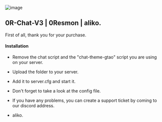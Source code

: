 ![image](https://github.com/user-attachments/assets/6aee765f-75f9-4297-87ab-f0ccb720888c)

## 0R-Chat-V3 | 0Resmon | aliko.

First of all, thank you for your purchase.

#### Installation

- Remove the chat script and the "chat-theme-gtao" script you are using on your server.
- Upload the folder to your server.
- Add it to server.cfg and start it.
- Don't forget to take a look at the config file.
- If you have any problems, you can create a support ticket by coming to our discord address.

- aliko. <Discord>
